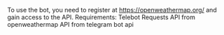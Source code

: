 To use the bot, you need to register at https://openweathermap.org/ and gain access to the API. 
Requirements:
Telebot
Requests
API from openweathermap
API from telegram bot api
